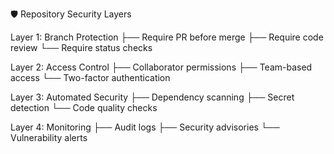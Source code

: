 🛡️ Repository Security Layers

Layer 1: Branch Protection
├── Require PR before merge
├── Require code review
└── Require status checks

Layer 2: Access Control
├── Collaborator permissions
├── Team-based access
└── Two-factor authentication

Layer 3: Automated Security
├── Dependency scanning
├── Secret detection
└── Code quality checks

Layer 4: Monitoring
├── Audit logs
├── Security advisories
└── Vulnerability alerts
